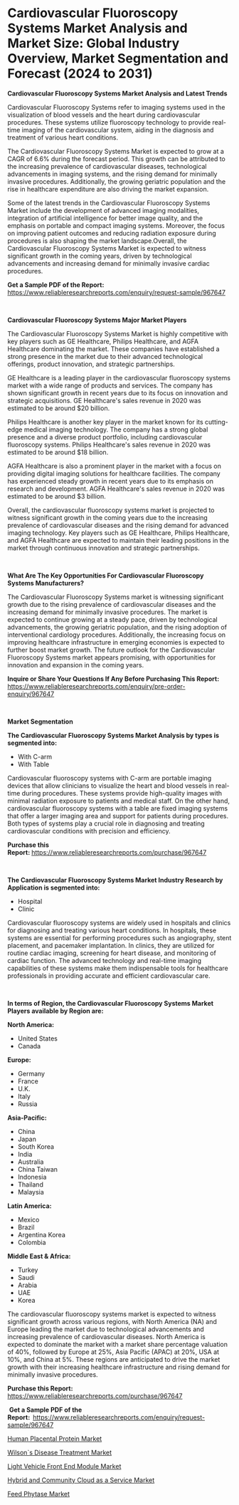 <p><h1>Cardiovascular Fluoroscopy Systems Market Analysis and Market Size: Global Industry Overview, Market Segmentation and Forecast (2024 to 2031)</h1></p><p><strong>Cardiovascular Fluoroscopy Systems Market Analysis and Latest Trends</strong></p>
<p><p>Cardiovascular Fluoroscopy Systems refer to imaging systems used in the visualization of blood vessels and the heart during cardiovascular procedures. These systems utilize fluoroscopy technology to provide real-time imaging of the cardiovascular system, aiding in the diagnosis and treatment of various heart conditions.</p><p>The Cardiovascular Fluoroscopy Systems Market is expected to grow at a CAGR of 6.6% during the forecast period. This growth can be attributed to the increasing prevalence of cardiovascular diseases, technological advancements in imaging systems, and the rising demand for minimally invasive procedures. Additionally, the growing geriatric population and the rise in healthcare expenditure are also driving the market expansion.</p><p>Some of the latest trends in the Cardiovascular Fluoroscopy Systems Market include the development of advanced imaging modalities, integration of artificial intelligence for better image quality, and the emphasis on portable and compact imaging systems. Moreover, the focus on improving patient outcomes and reducing radiation exposure during procedures is also shaping the market landscape.Overall, the Cardiovascular Fluoroscopy Systems Market is expected to witness significant growth in the coming years, driven by technological advancements and increasing demand for minimally invasive cardiac procedures.</p></p>
<p><strong>Get a Sample PDF of the Report:&nbsp;</strong> <a href="https://www.reliableresearchreports.com/enquiry/request-sample/967647">https://www.reliableresearchreports.com/enquiry/request-sample/967647</a></p>
<p>&nbsp;</p>
<p><strong>Cardiovascular Fluoroscopy Systems Major Market Players</strong></p>
<p><p>The Cardiovascular Fluoroscopy Systems Market is highly competitive with key players such as GE Healthcare, Philips Healthcare, and AGFA Healthcare dominating the market. These companies have established a strong presence in the market due to their advanced technological offerings, product innovation, and strategic partnerships.</p><p>GE Healthcare is a leading player in the cardiovascular fluoroscopy systems market with a wide range of products and services. The company has shown significant growth in recent years due to its focus on innovation and strategic acquisitions. GE Healthcare's sales revenue in 2020 was estimated to be around $20 billion.</p><p>Philips Healthcare is another key player in the market known for its cutting-edge medical imaging technology. The company has a strong global presence and a diverse product portfolio, including cardiovascular fluoroscopy systems. Philips Healthcare's sales revenue in 2020 was estimated to be around $18 billion.</p><p>AGFA Healthcare is also a prominent player in the market with a focus on providing digital imaging solutions for healthcare facilities. The company has experienced steady growth in recent years due to its emphasis on research and development. AGFA Healthcare's sales revenue in 2020 was estimated to be around $3 billion.</p><p>Overall, the cardiovascular fluoroscopy systems market is projected to witness significant growth in the coming years due to the increasing prevalence of cardiovascular diseases and the rising demand for advanced imaging technology. Key players such as GE Healthcare, Philips Healthcare, and AGFA Healthcare are expected to maintain their leading positions in the market through continuous innovation and strategic partnerships.</p></p>
<p>&nbsp;</p>
<p><strong>What Are The Key Opportunities For Cardiovascular Fluoroscopy Systems Manufacturers?</strong></p>
<p><p>The Cardiovascular Fluoroscopy Systems market is witnessing significant growth due to the rising prevalence of cardiovascular diseases and the increasing demand for minimally invasive procedures. The market is expected to continue growing at a steady pace, driven by technological advancements, the growing geriatric population, and the rising adoption of interventional cardiology procedures. Additionally, the increasing focus on improving healthcare infrastructure in emerging economies is expected to further boost market growth. The future outlook for the Cardiovascular Fluoroscopy Systems market appears promising, with opportunities for innovation and expansion in the coming years.</p></p>
<p><strong>Inquire or Share Your Questions If Any Before Purchasing This Report:</strong> <a href="https://www.reliableresearchreports.com/enquiry/pre-order-enquiry/967647">https://www.reliableresearchreports.com/enquiry/pre-order-enquiry/967647</a></p>
<p>&nbsp;</p>
<p><strong>Market Segmentation</strong></p>
<p><strong>The Cardiovascular Fluoroscopy Systems Market Analysis by types is segmented into:</strong></p>
<p><ul><li>With C-arm</li><li>With Table</li></ul></p>
<p><p>Cardiovascular fluoroscopy systems with C-arm are portable imaging devices that allow clinicians to visualize the heart and blood vessels in real-time during procedures. These systems provide high-quality images with minimal radiation exposure to patients and medical staff. On the other hand, cardiovascular fluoroscopy systems with a table are fixed imaging systems that offer a larger imaging area and support for patients during procedures. Both types of systems play a crucial role in diagnosing and treating cardiovascular conditions with precision and efficiency.</p></p>
<p><strong>Purchase this Report:&nbsp;</strong><a href="https://www.reliableresearchreports.com/purchase/967647">https://www.reliableresearchreports.com/purchase/967647</a></p>
<p>&nbsp;</p>
<p><strong>The Cardiovascular Fluoroscopy Systems Market Industry Research by Application is segmented into:</strong></p>
<p><ul><li>Hospital</li><li>Clinic</li></ul></p>
<p><p>Cardiovascular fluoroscopy systems are widely used in hospitals and clinics for diagnosing and treating various heart conditions. In hospitals, these systems are essential for performing procedures such as angiography, stent placement, and pacemaker implantation. In clinics, they are utilized for routine cardiac imaging, screening for heart disease, and monitoring of cardiac function. The advanced technology and real-time imaging capabilities of these systems make them indispensable tools for healthcare professionals in providing accurate and efficient cardiovascular care.</p></p>
<p>&nbsp;</p>
<p><strong>In terms of Region, the Cardiovascular Fluoroscopy Systems Market Players available by Region are:</strong></p>
<p>
    <p> <strong> North America: </strong>
        <ul>
            <li>United States</li>
            <li>Canada</li>
        </ul>
        </p> 
    <p> <strong> Europe: </strong>
        <ul>
            <li>Germany</li>
            <li>France</li>
            <li>U.K.</li>
            <li>Italy</li>
            <li>Russia</li>
        </ul>
        </p> 
    <p> <strong> Asia-Pacific: </strong>
        <ul>
            <li>China</li>
            <li>Japan</li>
            <li>South Korea</li>
            <li>India</li>
            <li>Australia</li>
            <li>China Taiwan</li>
            <li>Indonesia</li>
            <li>Thailand</li>
            <li>Malaysia</li>
        </ul>
        </p> 
    <p> <strong> Latin America: </strong>
        <ul>
            <li>Mexico</li>
            <li>Brazil</li>
            <li>Argentina Korea</li>
            <li>Colombia</li>
        </ul>
        </p> 
    <p> <strong> Middle East & Africa: </strong>
        <ul>
            <li>Turkey</li>
            <li>Saudi</li>
            <li>Arabia</li>
            <li>UAE</li>
            <li>Korea</li>
        </ul>
    </p>
    </p>
<p><p>The cardiovascular fluoroscopy systems market is expected to witness significant growth across various regions, with North America (NA) and Europe leading the market due to technological advancements and increasing prevalence of cardiovascular diseases. North America is expected to dominate the market with a market share percentage valuation of 40%, followed by Europe at 25%, Asia Pacific (APAC) at 20%, USA at 10%, and China at 5%. These regions are anticipated to drive the market growth with their increasing healthcare infrastructure and rising demand for minimally invasive procedures.</p></p>
<p><strong>Purchase this Report: </strong><a href="https://www.reliableresearchreports.com/purchase/967647">https://www.reliableresearchreports.com/purchase/967647</a></p>
<p>&nbsp;<strong>Get a Sample PDF of the Report:&nbsp;&nbsp;</strong><a href="https://www.reliableresearchreports.com/enquiry/request-sample/967647">https://www.reliableresearchreports.com/enquiry/request-sample/967647</a></p>
<p><strong></strong></p>
<p><p><a href="https://lydian-appliance-61d.notion.site/Human-Placental-Protein-Market-Size-Share-Trends-Analysis-Report-By-Material-By-Type-By-End-use-1ffc5e2d56804c60bfc625fbe35cc283">Human Placental Protein Market</a></p><p><a href="https://forested-sushi-9b0.notion.site/Wilson-s-Disease-Treatment-Market-Size-2024-2031-Global-Industrial-Analysis-Key-Geographical-Regi-0d4980a06fd345788b835963ce73087b">Wilson`s Disease Treatment Market</a></p><p><a href="https://view.publitas.com/reportprime-1/light-vehicle-front-end-module-market-size-growth-and-forecast-from-2024-2031/">Light Vehicle Front End Module Market</a></p><p><a href="https://summer-dogwood-3e9.notion.site/Hybrid-and-Community-Cloud-as-a-Service-Market-Challenges-Opportunities-and-Growth-Drivers-and-Ma-a7f95679b41a4b20bcf9dd0f9a14d21a">Hybrid and Community Cloud as a Service Market</a></p><p><a href="https://view.publitas.com/reportprime-1/feed-phytase-market-size-and-examines-its-market-scope-with-a-primary-focus-on-growth-opportunities-and-forecasted-trends-spanning-from-2024-to-2031/">Feed Phytase Market</a></p></p>